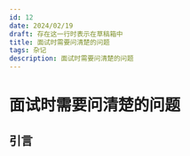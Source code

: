 ```yaml
---
id: 12
date: 2024/02/19
draft: 存在这一行时表示在草稿箱中
title: 面试时需要问清楚的问题
tags: 杂记
description: 面试时需要问清楚的问题
---
```


# 面试时需要问清楚的问题

## 引言
